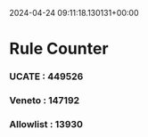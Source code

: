 2024-04-24 09:11:18.130131+00:00
# Rule Counter 
 ### UCATE : 449526

 ### Veneto : 147192

 ### Allowlist : 13930